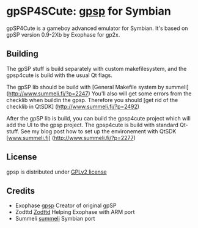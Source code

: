 gpSP4SCute: [gpsp][gpsp] for Symbian
===========================

gpSP4Cute is a gameboy advanced emulator for Symbian. It's based on gpSP version 0.9-2Xb by Exophase for gp2x.


Building
----------
The gpSP stuff is build separately with custom makefilesystem, and the gpsp4cute is build with the usual Qt flags.

The gpSP lib should be build with [General Makefile system by summeli] (http://www.summeli.fi/?p=2247)
You'll also will get some errors from the checklib when buildin the gpsp. Therefore you should [get rid of the checklib 
in QtSDK] (http://www.summeli.fi/?p=2492)

After the gpSP lib is build, you can build the gpsp4cute project which will add the UI to the gpsp project. The gpsp4cute
is build with standard Qt-stuff. See my blog post how to set up the environement with QtSDK [www.summeli.fi] (http://www.summeli.fi/?p=2277)

License
-------

gpsp is distributed under [GPLv2 license](https://github.com/Summeli/gpSP4Symbian/blob/master/COPYING.DOC)

Credits
-------
* Exophase [gpsp] Creator of original gpSP
* Zodttd [Zodttd] Helping Exophase with ARM port
* Summeli [summeli] Symbian port


[gpsp]: http://gpsp-dev.blogspot.com/ "gpSP development bblog"
[summeli]: www.summeli.fi
[Zodttd]: http://www.zodttd.com/
